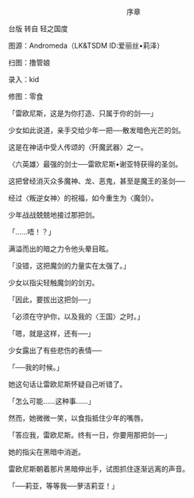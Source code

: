 <p align="center">序章</p>

台版 转自 轻之国度

图源：Andromeda（LK&TSDM ID:爱丽丝•莉泽）

扫图：撸管娘

录入：kid

修图：零食

「雷欧尼斯，这是为你打造、只属于你的剑──」

少女如此说道，亲手交给少年一把──散发暗色光芒的剑。

这是在神话中受人传颂的〈歼魔武器〉之一。

〈六英雄〉最强的剑士──雷欧尼斯•谢亚特获得的圣剑。

这把曾经消灭众多魔神、龙、恶鬼，甚至是魔王的圣剑──

经过〈叛逆女神〉的祝福，如今重生为〈魔剑〉。

少年战战兢兢地接过那把剑。

「……唔！？」

满溢而出的暗之力令他头晕目眩。

「没错，这把魔剑的力量实在太强了。」

少女以指尖轻触魔剑的剑刃。

「因此，要拔出这把剑──」

「必须在守护你，以及我的〈王国〉之时。」

「嗯，就是这样，还有──」

少女露出了有些悲伤的表情──

「──我的时候。」

她这句话让雷欧尼斯怀疑自己听错了。

「怎么可能……这种事……」

然而，她微微一笑，以食指抵住少年的嘴唇。

「答应我，雷欧尼斯。终有一日，你要用那把剑──」

她的指尖在黑暗中消逝。

雷欧尼斯朝着那片黑暗伸出手，试图抓住逐渐远离的声音。

「──莉亚，等等我──萝洁莉亚！」

